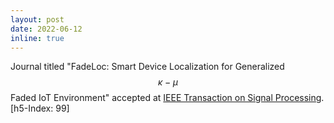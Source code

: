 ```yaml
---
layout: post
date: 2022-06-12
inline: true
---
```


Journal titled "FadeLoc: Smart Device Localization for Generalized $$\kappa-\mu$$ Faded IoT Environment" accepted at [IEEE Transaction on Signal Processing](https://ieeexplore.ieee.org/xpl/RecentIssue.jsp?punumber=78). [h5-Index: 99]